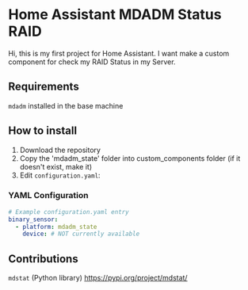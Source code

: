 # Home Assistant MDADM Status RAID
Hi, this is my first project for Home Assistant. I want make a custom component for check my RAID Status in my Server.

## Requirements
`mdadm` installed in the base machine  

## How to install
1. Download the repository
2. Copy the 'mdadm_state' folder into custom_components folder (if it doesn't exist, make it) 
3. Edit `configuration.yaml`:

### YAML Configuration
```yaml
# Example configuration.yaml entry
binary_sensor:
  - platform: mdadm_state
    device: # NOT currently available 
```

## Contributions
`mdstat` (Python library)
https://pypi.org/project/mdstat/
